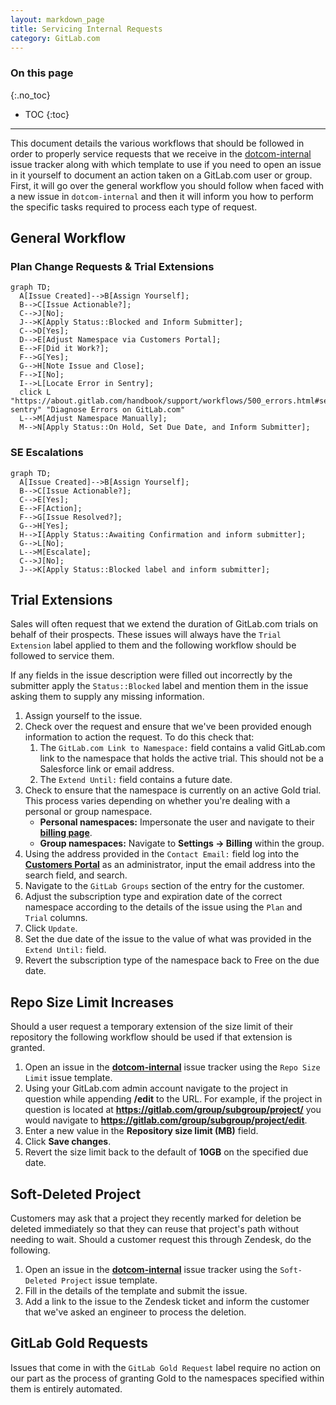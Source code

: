 ```yaml
---
layout: markdown_page
title: Servicing Internal Requests
category: GitLab.com
---
```


### On this page
{:.no_toc}

- TOC
{:toc}

----

This document details the various workflows that should be followed in order to properly service requests that we receive in the [dotcom-internal](https://gitlab.com/gitlab-com/support/dotcom/dotcom-internal/issues) issue tracker along with which template to use if you need to open an issue in it yourself to document an action taken on a GitLab.com user or group. First, it will go over the general workflow you should follow when faced with a new issue in `dotcom-internal` and then it will inform you how to perform the specific tasks required to process each type of request.

## General Workflow

### Plan Change Requests & Trial Extensions

```mermaid
graph TD;
  A[Issue Created]-->B[Assign Yourself];
  B-->C[Issue Actionable?];
  C-->J[No];
  J-->K[Apply Status::Blocked and Inform Submitter];
  C-->D[Yes];
  D-->E[Adjust Namespace via Customers Portal];
  E-->F[Did it Work?];
  F-->G[Yes];
  G-->H[Note Issue and Close];
  F-->I[No];
  I-->L[Locate Error in Sentry];
  click L "https://about.gitlab.com/handbook/support/workflows/500_errors.html#searching-sentry" "Diagnose Errors on GitLab.com"
  L-->M[Adjust Namespace Manually];
  M-->N[Apply Status::On Hold, Set Due Date, and Inform Submitter];
```

### SE Escalations

```mermaid
graph TD;
  A[Issue Created]-->B[Assign Yourself];
  B-->C[Issue Actionable?];
  C-->E[Yes];
  E-->F[Action];
  F-->G[Issue Resolved?];
  G-->H[Yes];
  H-->I[Apply Status::Awaiting Confirmation and inform submitter];
  G-->L[No];
  L-->M[Escalate];
  C-->J[No];
  J-->K[Apply Status::Blocked label and inform submitter];
```

## Trial Extensions

Sales will often request that we extend the duration of GitLab.com trials on behalf of their prospects. These issues will always have the `Trial Extension` label applied to them and the following workflow should be followed to service them.

If any fields in the issue description were filled out incorrectly by the submitter apply the `Status::Blocked` label and mention them in the issue asking them to supply any missing information.

1. Assign yourself to the issue.
1. Check over the request and ensure that we've been provided enough information to action the request. To do this check that:
   1. The `GitLab.com Link to Namespace:` field contains a valid GitLab.com link to the namespace that holds the active trial. This should not be a Salesforce link or email address.
   1. The `Extend Until:` field contains a future date.
1. Check to ensure that the namespace is currently on an active Gold trial. This process varies depending on whether you're dealing with a personal or group namespace.
    - **Personal namespaces:** Impersonate the user and navigate to their **[billing page](https://gitlab.com/profile/billings)**.
    - **Group namespaces:** Navigate to **Settings -> Billing** within the group.
1. Using the address provided in the `Contact Email:` field log into the **[Customers Portal](https://customers.gitlab.com/admin/)** as an administrator, input the email address into the search field, and search.
1. Navigate to the `GitLab Groups` section of the entry for the customer.
1. Adjust the subscription type and expiration date of the correct namespace according to the details of the issue using the `Plan` and `Trial` columns.
1. Click `Update`.
1. Set the due date of the issue to the value of what was provided in the `Extend Until:` field.
1. Revert the subscription type of the namespace back to Free on the due date.

## Repo Size Limit Increases

Should a user request a temporary extension of the size limit of their repository the following workflow should be used if that extension is granted.

1. Open an issue in the **[dotcom-internal](https://gitlab.com/gitlab-com/support/dotcom/dotcom-internal/issues)** issue tracker using the `Repo Size Limit` issue template.
1. Using your GitLab.com admin account navigate to the project in question while appending **/edit** to the URL. For example, if the project in question is located at **https://gitlab.com/group/subgroup/project/** you would navigate to **https://gitlab.com/group/subgroup/project/edit**.
1. Enter a new value in the **Repository size limit (MB)** field.
1. Click **Save changes**.
1. Revert the size limit back to the default of **10GB** on the specified due date.

## Soft-Deleted Project

Customers may ask that a project they recently marked for deletion be deleted immediately so that they can reuse that project's path without needing to wait. Should a customer request this through Zendesk, do the following.

1. Open an issue in the **[dotcom-internal](https://gitlab.com/gitlab-com/support/dotcom/dotcom-internal/issues)** issue tracker using the `Soft-Deleted Project` issue template.
1. Fill in the details of the template and submit the issue.
1. Add a link to the issue to the Zendesk ticket and inform the customer that we've asked an engineer to process the deletion.

## GitLab Gold Requests

Issues that come in with the `GitLab Gold Request` label require no action on our part as the process of granting Gold to the namespaces specified within them is entirely automated.
